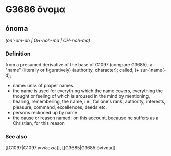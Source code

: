 # G3686 ὄνομα

## ónoma

_(on'-om-ah | OH-noh-ma | OH-noh-ma)_

### Definition

from a presumed derivative of the base of G1097 (compare G3685); a "name" (literally or figuratively) (authority, character); called, (+ sur-)name(-d); 

- name: univ. of proper names
- the name is used for everything which the name covers, everything the thought or feeling of which is aroused in the mind by mentioning, hearing, remembering, the name, i.e., for one's rank, authority, interests, pleasure, command, excellences, deeds etc.
- persons reckoned up by name
- the cause or reason named: on this account, because he suffers as a Christian, for this reason

### See also

[[G1097|G1097 γινώσκω]], [[G3685|G3685 ὀνίνημι]]
